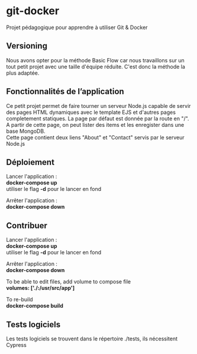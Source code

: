 # git-docker
Projet pédagogique pour apprendre à utiliser Git & Docker

## Versioning
Nous avons opter pour la méthode Basic Flow car nous travaillons sur un tout petit projet avec une taille d'équipe réduite. C'est donc la méthode la plus adaptée.

## Fonctionnalités de l’application
Ce petit projet permet de faire tourner un serveur Node.js capable de servir des pages HTML dynamiques avec le template EJS et d'autres pages completement statiques. La page par défaut est donnée par la route en "/".  
A partir de cette page, on peut lister des items et les enregister dans une base MongoDB.  
Cette page contient deux liens "About" et "Contact" servis par le serveur Node.js

## Déploiement
Lancer l'application :   
**docker-compose up**  
utiliser le flag **-d** pour le lancer en fond

Arrêter l'application :  
**docker-compose down**

## Contribuer
Lancer l'application :   
**docker-compose up**  
utiliser le flag **-d** pour le lancer en fond

Arrêter l'application :  
**docker-compose down**

To be able to edit files, add volume to compose file  
**volumes: ['./:/usr/src/app']**

To re-build  
**docker-compose build**

## Tests logiciels
Les tests logiciels se trouvent dans le répertoire ./tests, ils nécessitent Cypress
